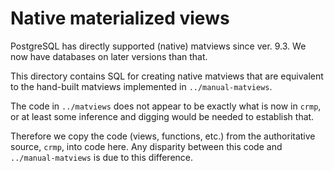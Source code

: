 # Native materialized views

PostgreSQL has directly supported (native) matviews since ver. 9.3. 
We now have databases on later versions than that.

This directory contains SQL for creating native matviews that are equivalent
to the hand-built matviews implemented in `../manual-matviews`.

The code in `../matviews` does not appear to be exactly what is now in `crmp`,
or at least some inference and digging would be needed to establish that.

Therefore we copy the code (views, functions, etc.) from the authoritative source,
`crmp`, into code here. Any disparity between this code and `../manual-matviews` is due to
this difference.
